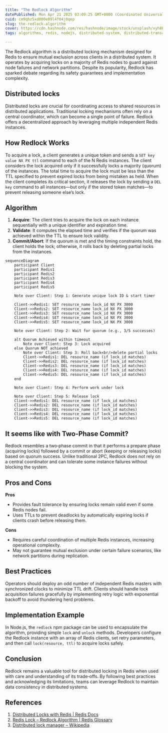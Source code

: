 ```yaml
---
title: "The Redlock Algorithm"
datePublished: Mon Apr 21 2025 03:09:25 GMT+0000 (Coordinated Universal Time)
cuid: cm9qhz5xd000e09l4f04j0qep
slug: the-redlock-algorithm
cover: https://cdn.hashnode.com/res/hashnode/image/stock/unsplash/xyh8P8k-X90/upload/1673ecdf9bd860cf10cd97eb087c8bbe.jpeg
tags: algorithms, redis, nodejs, distributed-system, distributed-transactions, redlock

---
```


 
The Redlock algorithm is a distributed locking mechanism designed for Redis to ensure mutual exclusion across clients in a distributed system. It operates by acquiring locks on a majority of Redis nodes to guard against node failures and network partitions. Despite its popularity, Redlock has sparked debate regarding its safety guarantees and implementation complexity.

## Distributed locks

Distributed locks are crucial for coordinating access to shared resources in distributed applications. Traditional locking mechanisms often rely on a central coordinator, which can become a single point of failure. Redlock offers a decentralized approach by leveraging multiple independent Redis instances.

## How Redlock Works

To acquire a lock, a client generates a unique token and sends a `SET key value NX PX ttl` command to each of the N Redis instances. The client considers the lock acquired only if it successfully locks a majority (quorum) of the instances. The total time to acquire the lock must be less than the TTL specified to prevent expired locks from being mistaken as held. When the client completes its critical section, it releases the lock by sending a `DEL key` command to all instances—but only if the stored token matches—to prevent releasing someone else’s lock.


## Algorithm

1. **Acquire**: The client tries to acquire the lock on each instance sequentially with a unique identifier and expiration time.  
2. **Validate**: It computes the elapsed time and verifies if the quorum was achieved within the TTL to ensure lock validity.  
3. **Commit/Abort**: If the quorum is met and the timing constraints hold, the client holds the lock; otherwise, it rolls back by deleting partial locks from the instances.


```mermaid
sequenceDiagram
    participant Client
    participant Redis1
    participant Redis2
    participant Redis3
    participant Redis4
    participant Redis5

    Note over Client: Step 1: Generate unique lock ID & start timer

    Client->>Redis1: SET resource_name lock_id NX PX 3000
    Client->>Redis2: SET resource_name lock_id NX PX 3000
    Client->>Redis3: SET resource_name lock_id NX PX 3000
    Client->>Redis4: SET resource_name lock_id NX PX 3000
    Client->>Redis5: SET resource_name lock_id NX PX 3000

    Note over Client: Step 2: Wait for quorum (e.g., 3/5 successes)

    alt Quorum Achieved within timeout
        Note over Client: Step 3: Lock acquired
    else Quorum NOT achieved
        Note over Client: Step 3: Roll back<br/>delete partial locks
        Client->>Redis1: DEL resource_name (if lock_id matches)
        Client->>Redis2: DEL resource_name (if lock_id matches)
        Client->>Redis3: DEL resource_name (if lock_id matches)
        Client->>Redis4: DEL resource_name (if lock_id matches)
        Client->>Redis5: DEL resource_name (if lock_id matches)
    end

    Note over Client: Step 4: Perform work under lock

    Note over Client: Step 5: Release lock
    Client->>Redis1: DEL resource_name (if lock_id matches)
    Client->>Redis2: DEL resource_name (if lock_id matches)
    Client->>Redis3: DEL resource_name (if lock_id matches)
    Client->>Redis4: DEL resource_name (if lock_id matches)
    Client->>Redis5: DEL resource_name (if lock_id matches)

```

## It seems like with Two‑Phase Commit?

Redlock resembles a two‑phase commit in that it performs a prepare phase (acquiring locks) followed by a commit or abort (keeping or releasing locks) based on quorum success. Unlike traditional 2PC, Redlock does not rely on a central coordinator and can tolerate some instance failures without blocking the system.

## Pros and Cons

**Pros**  
- Provides fault tolerance by ensuring locks remain valid even if some Redis nodes fail.  
- Uses TTLs to prevent deadlocks by automatically expiring locks if clients crash before releasing them.  

**Cons**  
- Requires careful coordination of multiple Redis instances, increasing operational complexity.  
- May not guarantee mutual exclusion under certain failure scenarios, like network partitions during replication.

## Best Practices

Operators should deploy an odd number of independent Redis masters with synchronized clocks to minimize TTL drift. Clients should handle lock acquisition failures gracefully by implementing retry logic with exponential backoff to avoid thundering herd problems.

## Implementation Example

In Node.js, the `redlock` npm package can be used to encapsulate the algorithm, providing simple `lock` and `unlock` methods. Developers configure the Redlock instance with an array of Redis clients, set retry parameters, and then call `lock(resource, ttl)` to acquire locks safely.

## Conclusion

Redlock remains a valuable tool for distributed locking in Redis when used with care and understanding of its trade‑offs. By following best practices and acknowledging its limitations, teams can leverage Redlock to maintain data consistency in distributed systems.

## References

1. [Distributed Locks with Redis | Redis Docs](https://redis.io/docs/latest/develop/use/patterns/distributed-locks/)  
2. [Redis Lock – Redlock Algorithm | Redis Glossary](https://redis.io/glossary/redis-lock/) 
3. [Distributed lock manager – Wikipedia](https://en.wikipedia.org/wiki/Distributed_lock_manager)  
